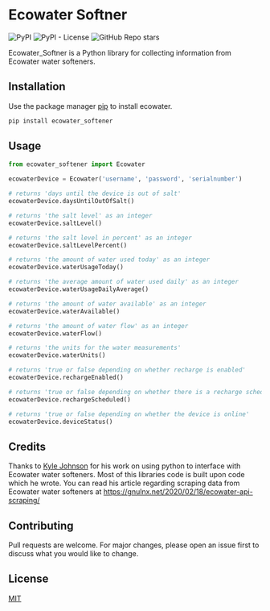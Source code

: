 # Ecowater Softner
 ![PyPI](https://img.shields.io/pypi/v/ecowater-softener?style=for-the-badge)
 ![PyPI - License](https://img.shields.io/pypi/l/ecowater_softener?style=for-the-badge)
 ![GitHub Repo stars](https://img.shields.io/github/stars/barleybobs/ecowater_softener?style=for-the-badge)

Ecowater_Softner is a Python library for collecting information from Ecowater water softeners.

## Installation

Use the package manager [pip](https://pip.pypa.io/en/stable/) to install ecowater.

```bash
pip install ecowater_softener
```

## Usage

```python
from ecowater_softener import Ecowater

ecowaterDevice = Ecowater('username', 'password', 'serialnumber')

# returns 'days until the device is out of salt'
ecowaterDevice.daysUntilOutOfSalt()

# returns 'the salt level' as an integer
ecowaterDevice.saltLevel()

# returns 'the salt level in percent' as an integer
ecowaterDevice.saltLevelPercent()

# returns 'the amount of water used today' as an integer
ecowaterDevice.waterUsageToday()

# returns 'the average amount of water used daily' as an integer
ecowaterDevice.waterUsageDailyAverage()

# returns 'the amount of water available' as an integer
ecowaterDevice.waterAvailable()

# returns 'the amount of water flow' as an integer
ecowaterDevice.waterFlow()

# returns 'the units for the water measurements'
ecowaterDevice.waterUnits()

# returns 'true or false depending on whether recharge is enabled'
ecowaterDevice.rechargeEnabled()

# returns 'true or false depending on whether there is a recharge scheduled'
ecowaterDevice.rechargeScheduled()

# returns 'true or false depending on whether the device is online'
ecowaterDevice.deviceStatus()
```

## Credits
Thanks to [Kyle Johnson](https://github.com/kylejohnson) for his work on using python to interface with Ecowater water softeners. Most of this libraries code is built upon code which he wrote. You can read his article regarding scraping data from Ecowater water softeners at https://gnulnx.net/2020/02/18/ecowater-api-scraping/

## Contributing
Pull requests are welcome. For major changes, please open an issue first to discuss what you would like to change.

## License
[MIT](https://choosealicense.com/licenses/mit/)
